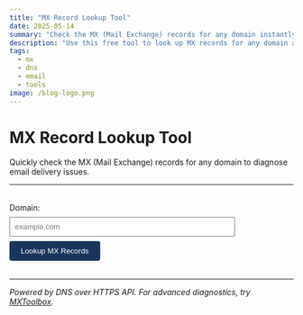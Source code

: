 ```yaml
---
title: "MX Record Lookup Tool"
date: 2025-05-14
summary: "Check the MX (Mail Exchange) records for any domain instantly."
description: "Use this free tool to look up MX records for any domain and troubleshoot email deliverability issues."
tags:
  - mx
  - dns
  - email
  - tools
image: /blog-logo.png
---
```


# MX Record Lookup Tool

Quickly check the MX (Mail Exchange) records for any domain to diagnose email delivery issues.

---

<form id="mx-lookup-form" style="max-width:400px;margin:2rem 0;">
  <label for="domain">Domain:</label><br>
  <input type="text" id="domain" name="domain" placeholder="example.com" required style="width:100%;padding:8px;margin:8px 0;">
  <button type="submit" style="background:#1a365d;color:#fff;padding:10px 20px;border:none;border-radius:4px;cursor:pointer;">Lookup MX Records</button>
</form>

<div id="mx-results" style="margin-top:1.5rem;"></div>

<script>
document.getElementById('mx-lookup-form').addEventListener('submit', async function(event) {
  event.preventDefault();
  const domain = document.getElementById('domain').value.trim();
  const resultsDiv = document.getElementById('mx-results');
  resultsDiv.innerHTML = 'Looking up MX records...';
  try {
    const response = await fetch(`/.netlify/functions/mxlookup?domain=${encodeURIComponent(domain)}`);
    if (!response.ok) throw new Error('Lookup failed');
    const data = await response.json();
    if (data && data.mx && data.mx.length > 0) {
      resultsDiv.innerHTML = `<b>MX Records for ${domain}:</b><ul>` + data.mx.map(mx => `<li><b>Priority:</b> ${mx.priority}, <b>Host:</b> ${mx.exchange}</li>`).join('') + '</ul>';
    } else {
      resultsDiv.innerHTML = 'No MX records found or the domain is invalid.';
    }
  } catch (err) {
    resultsDiv.innerHTML = 'Error looking up MX records.';
  }
});
</script>

---

*Powered by DNS over HTTPS API. For advanced diagnostics, try [MXToolbox](https://mxtoolbox.com).*
